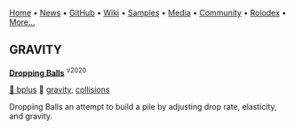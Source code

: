 [Home](https://qb64.com) • [News](/news.html) • [GitHub](/github.html) • [Wiki](/wiki.html) • [Samples](/samples.html) • [Media](/media.html) • [Community](/community.html) • [Rolodex](/rolodex.html) • [More...](/more.html)

## GRAVITY

**[Dropping Balls](dropping-balls/index)** <sup>v2020</sup>

[🐝 bplus](bplus) 🔗 [gravity](gravity), [collisions](collisions)

Dropping Balls an attempt to build a pile by adjusting drop rate, elasticity, and gravity.
